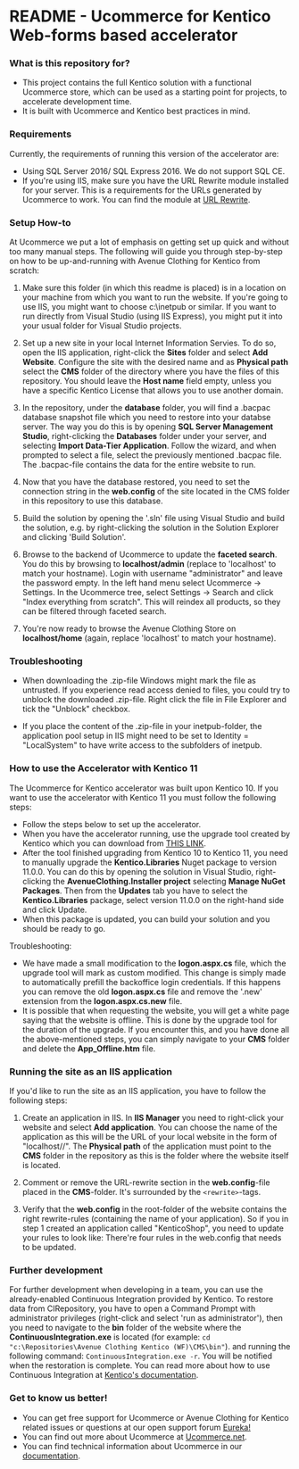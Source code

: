 # README - Ucommerce for Kentico Web-forms based accelerator #

### What is this repository for? ###

* This project contains the full Kentico solution with a functional Ucommerce store, which can be used as a starting point for projects, to accelerate development time.
* It is built with Ucommerce and Kentico best practices in mind.

### Requirements ###
Currently, the requirements of running this version of the accelerator are:

* Using SQL Server 2016/ SQL Express 2016. We do not support SQL CE.
* If you're using IIS, make sure you have the URL Rewrite module installed for your server. This is a requirements for the URLs generated by Ucommerce to work. You can find the module at [URL Rewrite](https://www.iis.net/downloads/microsoft/url-rewrite).

### Setup How-to ###
At Ucommerce we put a lot of emphasis on getting set up quick and without too many manual steps. The following will guide you through step-by-step on how to be up-and-running with Avenue Clothing for Kentico from scratch:

1. Make sure this folder (in which this readme is placed) is in a location on your machine from which you want to run the website. If you're going to use IIS, you might want to choose c:\inetpub or similar. If you want to run directly from Visual Studio (using IIS Express), you might put it into your usual folder for Visual Studio projects.

2. Set up a new site in your local Internet Information Servies. To do so, open the IIS application, right-click the **Sites** folder and select **Add Website**. Configure the site with the desired name and as **Physical path** select the **CMS** folder of the directory where you have the files of this repository. You should leave the **Host name** field empty, unless you have a specific Kentico License that allows you to use another domain.

3. In the repository, under the **database** folder, you will find a .bacpac database snapshot file which you need to restore into your databse server. The way you do this is by opening **SQL Server Management Studio**, right-clicking the **Databases** folder under your server, and selecting **Import Data-Tier Application**. Follow the wizard, and when prompted to select a file, select the previously mentioned .bacpac file. The .bacpac-file contains the data for the entire website to run.

4. Now that you have the database restored, you need to set the connection string in the **web.config** of the site located in the CMS folder in this repository to use this database.

5. Build the solution by opening the '.sln' file using Visual Studio and build the solution, e.g. by right-clicking the solution in the Solution Explorer and clicking 'Build Solution'.

6. Browse to the backend of Ucommerce to update the **faceted search**. You do this by browsing to **localhost/admin** (replace to 'localhost' to match your hostname). Login with username "administrator" and leave the password empty.
In the left hand menu select Ucommerce -> Settings. In the Ucommerce tree, select Settings -> Search and click "Index everything from scratch". This will reindex all products, so they can be filtered through faceted search.

7. You're now ready to browse the Avenue Clothing Store on **localhost/home** (again, replace 'localhost' to match your hostname).

### Troubleshooting ###

* When downloading the .zip-file Windows might mark the file as untrusted. If you experience read access denied to files, you could try to unblock the downloaded .zip-file. Right click the file in File Explorer and tick the "Unblock" checkbox.

* If you place the content of the .zip-file in your inetpub-folder, the application pool setup in IIS might need to be set to Identity = "LocalSystem" to have write access to the subfolders of inetpub.

### How to use the Accelerator with Kentico 11 ###
The Ucommerce for Kentico accelerator was built upon Kentico 10. If you want to use the accelerator with Kentico 11 you must follow the following steps: 

* Follow the steps below to set up the accelerator.
* When you have the accelerator running, use the upgrade tool created by Kentico which you can download from [THIS LINK](https://devnet.kentico.com/documentation/api-changes/kentico-11).
* After the tool finished upgrading from Kentico 10 to Kentico 11, you need to manually upgrade the **Kentico.Libraries** Nuget package to version 11.0.0. You can do this by opening the solution in Visual Studio, right-clicking the **AvenueClothing.Installer project** selecting **Manage NuGet Packages**. Then from the **Updates** tab you have to select the **Kentico.Libraries** package, select version 11.0.0 on the right-hand side and click Update.
* When this package is updated, you can build your solution and you should be ready to go.

Troubleshooting:

* We have made a small modification to the **logon.aspx.cs** file, which the upgrade tool will mark as custom modified. This change is simply made to automatically prefill the backoffice login credentials. If this happens you can remove the old **logon.aspx.cs** file and remove the '.new' extension from the **logon.aspx.cs.new** file.
* It is possible that when requesting the website, you will get a white page saying that the website is offline. This is done by the upgrade tool for the duration of the upgrade. If you encounter this, and you have done all the above-mentioned steps, you can simply navigate to your **CMS** folder and delete the **App_Offline.htm** file.


### Running the site as an IIS application ###

If you'd like to run the site as an IIS application, you have to follow the following steps:

1. Create an application in IIS. In **IIS Manager** you need to right-click your website and select **Add application**. You can choose the name of the application as this will be the URL of your local website in the form of "localhost/<application name>/". The **Physical path** of the application must point to the **CMS** folder in the repository as this is the folder where the website itself is located.

2. Comment or remove the URL-rewrite section in the **web.config**-file placed in the **CMS**-folder. It's surrounded by the `<rewrite>`-tags.

3. Verify that the **web.config** in the root-folder of the website contains the right rewrite-rules (containing the name of your application). So if you in step 1 created an application called "KenticoShop", you need to update your rules to look like:
_<action type="Rewrite" url="/KenticoShop/catalog/product.aspx?catalog={R:2}&amp;category={R:3}&amp;product={R:4}" />_
There're four rules in the web.config that needs to be updated.

### Further development ###

For further development when developing in a team, you can use the already-enabled Continuous Integration provided by Kentico. To restore data from CIRepository, you have to open a Command Prompt with administrator privileges (right-click and select 'run as administrator'), then you need to navigate to the **bin** folder of the website where the  **ContinuousIntegration.exe** is located (for example: ```cd "c:\Repositories\Avenue Clothing Kentico (WF)\CMS\bin"```). and running the following command: ```ContinuousIntegration.exe -r```. You will be notified when the restoration is complete. You can read more about how to use Continuous Integration at [Kentico's documentation](https://docs.kentico.com/k10/developing-websites/preparing-your-environment-for-team-development/setting-up-continuous-integration).

### Get to know us better! ###
* You can get free support for Ucommerce or Avenue Clothing for Kentico related issues or questions at our open support forum [Eureka!](http://eureka.ucommerce.net/#!/)
* You can find out more about Ucommerce at [Ucommerce.net](http://ucommerce.net).
* You can find technical information about Ucommerce in our [documentation](http://docs.ucommerce.net).
